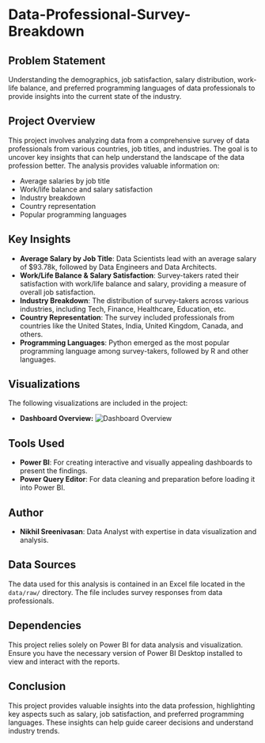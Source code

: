# Data-Professional-Survey-Breakdown

## Problem Statement

Understanding the demographics, job satisfaction, salary distribution, work-life balance, and preferred programming languages of data professionals to provide insights into the current state of the industry.

## Project Overview

This project involves analyzing data from a comprehensive survey of data professionals from various countries, job titles, and industries. The goal is to uncover key insights that can help understand the landscape of the data profession better. The analysis provides valuable information on:

- Average salaries by job title
- Work/life balance and salary satisfaction
- Industry breakdown
- Country representation
- Popular programming languages

## Key Insights

- **Average Salary by Job Title**: Data Scientists lead with an average salary of $93.78k, followed by Data Engineers and Data Architects.
- **Work/Life Balance & Salary Satisfaction**: Survey-takers rated their satisfaction with work/life balance and salary, providing a measure of overall job satisfaction.
- **Industry Breakdown**: The distribution of survey-takers across various industries, including Tech, Finance, Healthcare, Education, etc.
- **Country Representation**: The survey included professionals from countries like the United States, India, United Kingdom, Canada, and others.
- **Programming Languages**: Python emerged as the most popular programming language among survey-takers, followed by R and other languages.

## Visualizations
The following visualizations are included in the project:
- **Dashboard Overview:** ![Dashboard Overview](reports/figures/Data%20Professional%20Report.png)

## Tools Used

- **Power BI**: For creating interactive and visually appealing dashboards to present the findings.
- **Power Query Editor**: For data cleaning and preparation before loading it into Power BI.

## Author

- **Nikhil Sreenivasan**: Data Analyst with expertise in data visualization and analysis.

## Data Sources

The data used for this analysis is contained in an Excel file located in the `data/raw/` directory. The file includes survey responses from data professionals.

## Dependencies

This project relies solely on Power BI for data analysis and visualization. Ensure you have the necessary version of Power BI Desktop installed to view and interact with the reports.

## Conclusion

This project provides valuable insights into the data profession, highlighting key aspects such as salary, job satisfaction, and preferred programming languages. These insights can help guide career decisions and understand industry trends.
